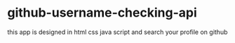 # github-username-checking-api
this app is designed in html css java script and search your profile on github

